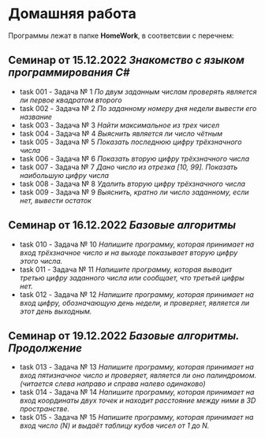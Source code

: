 # Домашняя работа
Программы лежат в папке **HomeWork**, в соответсвии с перечнем:
##  Семинар от 15.12.2022 *Знакомство с языком программирования С#*
* task 001 - Задача № 1 *По двум заданным числам проверять является ли первое квадратом второго*
* task 002 - Задача № 2 *По заданному номеру дня недели вывести его название*
* task 003 - Задача № 3 *Найти максимальное из трех чисел*
* task 004 - Задача № 4 *Выяснить является ли число чётным*
* task 005 - Задача № 5 *Показать последнюю цифру трёхзначного числа*
* task 006 - Задача № 6 *Показать вторую цифру трёхзначного числа*
* task 007 - Задача № 7 *Дано число из отрезка [10, 99]. Показать наибольшую цифру числа*
* task 008 - Задача № 8 *Удалить вторую цифру трёхзначного числа*
* task 009 - Задача № 9 *Выяснить, кратно ли число заданному, если нет, вывести остаток*
## Семинар от 16.12.2022 *Базовые алгоритмы*
* task 010 - Задача № 10 *Напишите программу, которая принимает на вход трёхзначное число и на выходе показывает вторую цифру этого числа.*
* task 011 - Задача № 11 *Напишите программу, которая выводит третью цифру заданного числа или сообщает, что третьей цифры нет.*
* task 012 - Задача № 12 *Напишите программу, которая принимает на вход цифру, обозначающую день недели, и проверяет, является ли этот день выходным.*
## Семинар от 19.12.2022 *Базовые алгоритмы. Продолжение*
* task 013 - Задача № 13 *Напишите программу, которая принимает на вход пятизначное число и проверяет, является ли оно палиндромом. (читается слева направо и справа налево одинаково)*
* task 014 - Задача № 14 *Напишите программу, которая принимает на вход координаты двух точек и находит расстояние между ними в 3D пространстве.*
* task 015 - Задача № 15 *Напишите программу, которая принимает на вход число (N) и выдаёт таблицу кубов чисел от 1 до N.*